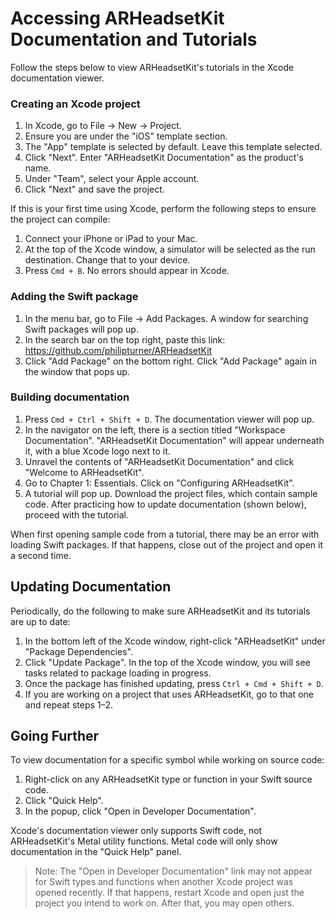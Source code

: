 # Accessing ARHeadsetKit Documentation and Tutorials

Follow the steps below to view ARHeadsetKit's tutorials in the Xcode documentation viewer.

### Creating an Xcode project

1. In Xcode, go to File -> New -> Project.
1. Ensure you are under the "iOS" template section.
1. The "App" template is selected by default. Leave this template selected.
1. Click "Next". Enter "ARHeadsetKit Documentation" as the product's name.
1. Under "Team", select your Apple account. 
1. Click "Next" and save the project.

If this is your first time using Xcode, perform the following steps to ensure the project can compile:

1. Connect your iPhone or iPad to your Mac.
1. At the top of the Xcode window, a simulator will be selected as the run destination. Change that to your device.
1. Press `Cmd + B`. No errors should appear in Xcode.

### Adding the Swift package

1. In the menu bar, go to File -> Add Packages. A window for searching Swift packages will pop up.
1. In the search bar on the top right, paste this link: https://github.com/philipturner/ARHeadsetKit
1. Click "Add Package" on the bottom right. Click "Add Package" again in the window that pops up.

### Building documentation

1. Press `Cmd + Ctrl + Shift + D`. The documentation viewer will pop up.
1. In the navigator on the left, there is a section titled "Workspace Documentation". "ARHeadsetKit Documentation" will appear underneath it, with a blue Xcode logo next to it.
1. Unravel the contents of "ARHeadsetKit Documentation" and click "Welcome to ARHeadsetKit".
1. Go to Chapter 1: Essentials. Click on "Configuring ARHeadsetKit".
1. A tutorial will pop up. Download the project files, which contain sample code. After practicing how to update documentation (shown below), proceed with the tutorial.

When first opening sample code from a tutorial, there may be an error with loading Swift packages. If that happens, close out of the project and open it a second time.

## Updating Documentation

Periodically, do the following to make sure ARHeadsetKit and its tutorials are up to date:

1. In the bottom left of the Xcode window, right-click "ARHeadsetKit" under "Package Dependencies".
1. Click "Update Package". In the top of the Xcode window, you will see tasks related to package loading in progress.
1. Once the package has finished updating, press `Ctrl + Cmd + Shift + D`.
1. If you are working on a project that uses ARHeadsetKit, go to that one and repeat steps 1&ndash;2.

## Going Further

To view documentation for a specific symbol while working on source code:
1. Right-click on any ARHeadsetKit type or function in your Swift source code.
1. Click "Quick Help".
1. In the popup, click "Open in Developer Documentation".

Xcode's documentation viewer only supports Swift code, not ARHeadsetKit's Metal utility functions. Metal code will only show documentation in the "Quick Help" panel.

> Note: The "Open in Developer Documentation" link may not appear for Swift types and functions when another Xcode project was opened recently. If that happens, restart Xcode and open just the project you intend to work on. After that, you may open others.
